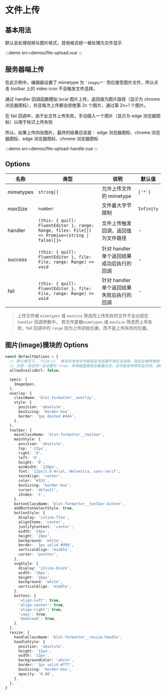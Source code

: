 # 文件上传

## 基本用法

默认会处理视频与图片格式，其他格式统一被处理为文件显示

:::demo src=demos/file-upload.vue
:::

## 服务器端上传

在此示例中，编辑器设置了 mimetype 为 `'image/*'` 而仅接受图片文件，所以点击 toolbar 上的 video icon 不会触发文件选择。

通过 handler 回调函数模拟 local 图片上传，返回值为图片路径（显示为 chrome 浏览器图标），并且每次上传都会拒绝第 2n 个图片，通过第 2n+1 个图片。

在 fail 回调中，由于此文件上传失败，手动插入一个图片（显示为 edge 浏览器图标）以用于标识上传失败

所以，如果上传四张图片，最终的结果应该是： edge 浏览器图标、chrome 浏览器图标、edge 浏览器图标、chrome 浏览器图标

:::demo src=demos/file-upload-handle.vue
:::

## Options

| 名称      | 类型                                                                                           | 说明                                      | 默认值     |
| --------- | ---------------------------------------------------------------------------------------------- | ----------------------------------------- | ---------- |
| mimetypes | `string[]`                                                                                     | 允许上传文件的 mimetype                   | `['*']`    |
| maxSize   | `number`                                                                                       | 文件最大字节限制                          | `Infinity` |
| handler   | `(this: { quill: FluentEditor }, range: Range, files: File[]) => Promise<(string \| false)[]>` | 文件上传触发回调，返回值为文件路径        | -          |
| success   | `(this: { quill: FluentEditor }, file: File, range: Range) => void`                            | 针对 handler 单个返回结果成功后执行的回调 | -          |
| fail      | `(this: { quill: FluentEditor }, file: File, range: Range) => void`                            | 针对 handler 单个返回结果失败后执行的回调 | -          |

> 上传文件被 `mimetypes` 或 `maxSize` 筛选而上传失败的文件不会出现在 `handler` 回调参数中。
> 若文件是被`mimetypes` 或 `maxSize` 筛选而上传失败，fail 回调中的 `range` 则为上传初始位置，而不是上传失败的位置。

## 图片(image)模块的 Options

```typescript
const DefaultOptions = {
  // 默认情况下，`file://` 格式的本地文件路径在浏览器环境无法读取，因此会被转换成 `//:0`，但是在一些特殊的场景下（比如：Electron），需要获取到图片的原始路径，进行后续的上传处理
  // 注意：该选项一旦设置为 true，本地磁盘路径会暴露出去，这可能会带来安全风险，请确保你了解相关的安全隐患
  allowInvalidUrl: false,

  specs: [
    ImageSpec,
  ],
  overlay: {
    className: 'blot-formatter__overlay',
    style: {
      position: 'absolute',
      boxSizing: 'border-box',
      border: '1px dashed #444',
    },
  },
  toolbar: {
    mainClassName: 'blot-formatter__toolbar',
    mainStyle: {
      position: 'absolute',
      top: '-12px',
      right: '0',
      left: '0',
      height: '0',
      minWidth: '120px',
      font: '12px/1.0 Arial, Helvetica, sans-serif',
      textAlign: 'center',
      color: '#333',
      boxSizing: 'border-box',
      cursor: 'default',
      zIndex: '1',
    },
    buttonClassName: 'blot-formatter__toolbar-button',
    addButtonSelectStyle: true,
    buttonStyle: {
      display: 'inline-flex',
      alignItems: 'center',
      justifyContent: 'center',
      width: '24px',
      height: '24px',
      background: 'white',
      border: '1px solid #999',
      verticalAlign: 'middle',
      cursor: 'pointer',
    },
    svgStyle: {
      display: 'inline-block',
      width: '16px',
      height: '16px',
      background: 'white',
      verticalAlign: 'middle',
    },
    buttons: {
      'align-left': true,
      'align-center': true,
      'align-right': true,
      'copy': true,
      'download': true,
    },
  },
  resize: {
    handleClassName: 'blot-formatter__resize-handle',
    handleStyle: {
      position: 'absolute',
      height: '12px',
      width: '12px',
      backgroundColor: 'white',
      border: '1px solid #777',
      boxSizing: 'border-box',
      opacity: '0.80',
    },
  },
}
```
